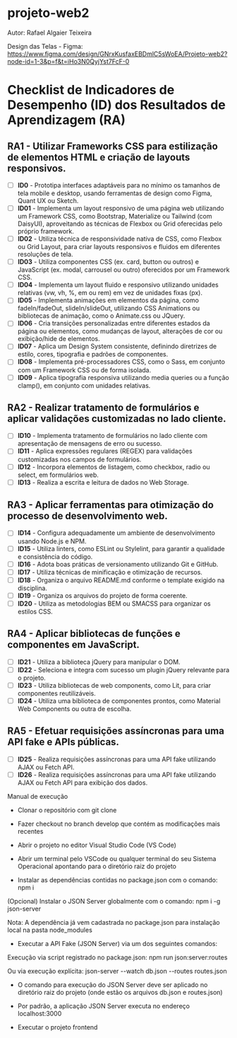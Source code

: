 # projeto-web2

Autor: Rafael Algaier Teixeira

Design das Telas - Figma:
https://www.figma.com/design/GNrxKusfaxEBDmlC5sWoEA/Projeto-web2?node-id=1-3&p=f&t=iHo3N0QyjYst7FcF-0

# Checklist de Indicadores de Desempenho (ID) dos Resultados de Aprendizagem (RA)

## RA1 - Utilizar Frameworks CSS para estilização de elementos HTML e criação de layouts responsivos.

- [ ] **ID0** - Prototipa interfaces adaptáveis para no mínimo os tamanhos de tela mobile e desktop, usando ferramentas de design como Figma, Quant UX ou Sketch.
- [ ] **ID01** - Implementa um layout responsivo de uma página web utilizando um Framework CSS, como Bootstrap, Materialize ou Tailwind (com DaisyUI), aproveitando as técnicas de Flexbox ou Grid oferecidas pelo próprio framework.
- [ ] **ID02** - Utiliza técnica de responsividade nativa de CSS, como Flexbox ou Grid Layout, para criar layouts responsivos e fluidos em diferentes resoluções de tela.
- [ ] **ID03** - Utiliza componentes CSS (ex. card, button ou outros) e JavaScript (ex. modal, carrousel ou outro) oferecidos por um Framework CSS.
- [ ] **ID04** - Implementa um layout fluido e responsivo utilizando unidades relativas (vw, vh, %, em ou rem) em vez de unidades fixas (px).
- [ ] **ID05** - Implementa animações em elementos da página, como fadeIn/fadeOut, slideIn/slideOut, utilizando CSS Animations ou bibliotecas de animação, como o Animate.css ou JQuery.
- [ ] **ID06** - Cria transições personalizadas entre diferentes estados da página ou elementos, como mudanças de layout, alterações de cor ou exibição/hide de elementos.
- [ ] **ID07** - Aplica um Design System consistente, definindo diretrizes de estilo, cores, tipografia e padrões de componentes.
- [ ] **ID08** - Implementa pré-processadores CSS, como o Sass, em conjunto com um Framework CSS ou de forma isolada.
- [ ] **ID09** - Aplica tipografia responsiva utilizando media queries ou a função clamp(), em conjunto com unidades relativas.

## RA2 - Realizar tratamento de formulários e aplicar validações customizadas no lado cliente.

- [ ] **ID10** - Implementa tratamento de formulários no lado cliente com apresentação de mensagens de erro ou sucesso.
- [ ] **ID11** - Aplica expressões regulares (REGEX) para validações customizadas nos campos de formulários.
- [ ] **ID12** - Incorpora elementos de listagem, como checkbox, radio ou select, em formulários web.
- [ ] **ID13** - Realiza a escrita e leitura de dados no Web Storage.

## RA3 - Aplicar ferramentas para otimização do processo de desenvolvimento web.

- [ ] **ID14** - Configura adequadamente um ambiente de desenvolvimento usando Node.js e NPM.
- [ ] **ID15** - Utiliza linters, como ESLint ou Stylelint, para garantir a qualidade e consistência do código.
- [ ] **ID16** - Adota boas práticas de versionamento utilizando Git e GitHub.
- [ ] **ID17** - Utiliza técnicas de minificação e otimização de recursos.
- [ ] **ID18** - Organiza o arquivo README.md conforme o template exigido na disciplina.
- [ ] **ID19** - Organiza os arquivos do projeto de forma coerente.
- [ ] **ID20** - Utiliza as metodologias BEM ou SMACSS para organizar os estilos CSS.

## RA4 - Aplicar bibliotecas de funções e componentes em JavaScript.

- [ ] **ID21** - Utiliza a biblioteca jQuery para manipular o DOM.
- [ ] **ID22** - Seleciona e integra com sucesso um plugin jQuery relevante para o projeto.
- [ ] **ID23** - Utiliza bibliotecas de web components, como Lit, para criar componentes reutilizáveis.
- [ ] **ID24** - Utiliza uma biblioteca de componentes prontos, como Material Web Components ou outra de escolha.

## RA5 - Efetuar requisições assíncronas para uma API fake e APIs públicas.

- [ ] **ID25** - Realiza requisições assíncronas para uma API fake utilizando AJAX ou Fetch API.
- [ ] **ID26** - Realiza requisições assíncronas para uma API fake utilizando AJAX ou Fetch API para exibição dos dados.

Manual de execução

* Clonar o repositório com git clone

*  Fazer checkout no branch develop que contém as modificações mais recentes

*  Abrir o projeto no editor Visual Studio Code (VS Code)

*  Abrir um terminal pelo VSCode ou qualquer terminal do seu Sistema Operacional apontando para o diretório raiz do projeto

*  Instalar as dependências contidas no package.json com o comando: npm i

  (Opcional) Instalar o JSON Server globalmente com o comando: npm i -g json-server

  Nota: A dependência já vem cadastrada no package.json para instalação local na pasta node_modules

*  Executar a API Fake (JSON Server) via um dos seguintes comandos:

  Execução via script registrado no package.json: npm run json:server:routes

  Ou via execução explícita: json-server --watch db.json --routes routes.json

*  O comando para execução do JSON Server deve ser aplicado no diretório raiz do projeto (onde estão os arquivos db.json e routes.json)

*  Por padrão, a aplicação JSON Server executa no endereço localhost:3000

*  Executar o projeto frontend

